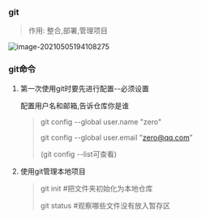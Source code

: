 ### git

> 作用: 整合,部署,管理项目



![image-20210505194108275](C:\Users\zero\AppData\Roaming\Typora\typora-user-images\image-20210505194108275.png)

### git命令

1. 第一次使用git时要先进行配置--必须设置

   配置用户名和邮箱,告诉仓库你是谁

   > git config --global user.name "zero"
   >
   > git config --global user.email "zero@qq.com"
   >
   > (git config --list可查看)

2. 使用git管理本地项目

   > git init #把文件夹初始化为本地仓库
   >
   > git status #观察哪些文件没有放入暂存区

   

   

